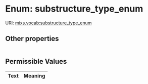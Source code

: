 
# Enum: substructure_type_enum




URI: [mixs.vocab:substructure_type_enum](https://w3id.org/mixs/vocab/substructure_type_enum)


## Other properties

|  |  |  |
| --- | --- | --- |

## Permissible Values

| Text | Meaning |
| :--- | --------: |

